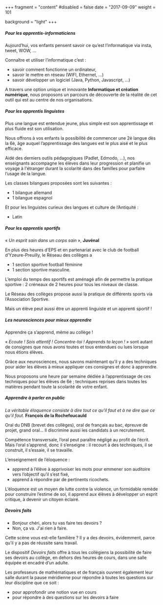 +++
fragment = "content"
#disabled = false
date = "2017-09-09"
weight = 101

background = "light"
+++

##### Pour les apprentis-informaticiens

Aujourd’hui, vos enfants pensent savoir ce qu’est l’informatique via insta, tweet, WOW, ...

Connaître et utiliser l’informatique c’est :

* savoir comment fonctionne un ordinateur,
* savoir le mettre en réseau (WIFI, Ethernet, …)
* savoir développer un logiciel (Java, Python, Javascript, …)

A travers une option unique et innovante **Informatique et création numérique**, nous proposons un parcours de découverte de la réalité de cet outil qui est au centre de nos organisations.

##### Pour les apprentis linguistes

Plus une langue est entendue jeune, plus simple est son apprentissage et plus fluide est son utilisation.

Nous offrons à vos enfants la possibilité de commencer une 2è langue dès la 6è, âge auquel l’apprentissage des langues est le plus aisé et le plus efficace.

Aidé des derniers outils pédagogiques (Padlet, Edmodo, ...), nos enseignants accompagne les élèves dans leur progression et planifie un voyage à l'étranger durant la scolarité dans des familles pour parfaire l’usage de la langue.

Les classes bilangues proposées sont les suivantes :
* 1 bilangue allemand
* 1 bilangue espagnol

Et pour les linguistes curieux des langues et culture de l’Antiquité :
* Latin


##### Pour les apprentis sportifs   

« *Un esprit sain dans un corps sain* », **Juvénal**

En plus des heures d’EPS et en partenariat avec le club de football d’Yzeure-Preuilly, le Réseau des collèges a 

* 1 section sportive football féminine 
* 1 section sportive masculine. 

L’emploi du temps des sportifs est aménagé afin de permettre la pratique sportive : 2 créneaux de 2 heures pour tous les niveaux de classe.

Le Réseau des collèges propose aussi la pratique de différents sports via l’Association Sportive.

Mais un élève peut aussi être un apprenti linguiste et un apprenti sportif !

##### Les neurosciences pour mieux apprendre

Apprendre ça s’apprend, même au collège !

« *Ecoute ! Sois attentif ! Concentre-toi ! Apprends ta leçon !* » sont autant de consignes que nous avons toutes et tous entendues ou lues lorsque nous étions élèves. 

Grâce aux neurosciences, nous savons maintenant qu’il y a des techniques pour aider les élèves à mieux appliquer ces consignes et donc à apprendre.

Nous proposons une heure par semaine dédiée à l’apprentissage de ces techniques pour les élèves de 6è ; techniques reprises dans toutes les matières pendant toute la scolarité de votre enfant.

##### Apprendre à parler en public

*La véritable éloquence consiste à dire tout ce qu'il faut et à ne dire que ce qu'il faut.* **François de la Rochefoucauld**

Oral du DNB (brevet des collèges), oral de français au bac, épreuve de projet, grand oral… Il discrimine aussi les candidats à un recrutement.

Compétence transversale, l’oral peut paraître négligé au profit de l’écrit. Mais l’oral s’apprend, donc il s’enseigne : il recourt à des techniques, il se construit, il s’essaie, il se travaille.

L’enseignement de l’éloquence :

* apprend à l’élève à apprivoiser les mots pour emmener son auditoire vers l’objectif qu’il s’est fixé,
* apprend à répondre par de pertinents ricochets. 

L’éloquence est un moyen de lutte contre la violence, un formidable remède pour construire l’estime de soi, il apprend aux élèves à développer un esprit critique, à devenir un citoyen éclairé.



##### Devoirs faits

- Bonjour chéri, alors tu vas faire tes devoirs ?
- Non, ça va. J'ai rien à faire.

Cette scène vous est-elle familière ? Il y a des devoirs, évidemment, parce qu’il y a pas de réussite sans travail.

Le dispositif *Devoirs faits* offre à tous les collégiens la possibilité de faire ses devoirs au collège, en dehors des heures de cours, dans une salle équipée et encadré d’un adulte.

Les professeurs de mathématiques et de français ouvrent également leur salle durant la pause méridienne pour répondre à toutes les questions sur leur discipline que ce soit :

* pour approfondir une notion vue en cours
* pour répondre à des questions sur les devoirs à faire 

